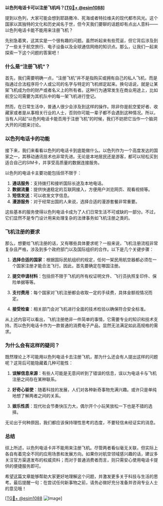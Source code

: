 **以色列电话卡可以注册飞机吗？[[TG💪+ @esim1088](https://t.me/s/esim1088)]**

提到以色列，大家可能会想到耶路撒冷、死海或者特拉维夫的现代都市风光。这个国家以其独特的文化和历史闻名于世，但今天我们要聊的话题却有点出人意料——以色列电话卡能不能用来注册飞机？

先别急着笑，这其实是一个很有趣的问题。虽然听起来有些荒诞，但它背后涉及到了一些关于航空旅行、电子设备以及全球通信网络的知识点。那么，让我们一起来探索一下这个问题的答案吧！

### 什么是“注册飞机”？

首先，我们需要明确一点，“注册飞机”并不是指购买或拥有自己的私人飞机，而是指通过合法程序将个人或公司的名字与特定的飞机绑定起来。换句话说，就是让某架飞机成为你的财产或者名义上的所有者。这种行为通常发生在商业用途上，比如航空公司需要为其机队中的每一架飞机进行登记。

然而，在日常生活中，普通人很少会涉及到这样的操作。除非你是航空爱好者、收藏家或者是从事相关行业的人士，否则你可能一辈子都不会遇到这种情况。所以，当有人问起“以色列电话卡能否用于注册飞机”的时候，我们不妨把它当作一个脑洞大开的问题来讨论。

### 以色列电话卡的功能

接下来，我们来看看以色列的电话卡到底能做什么。以色列作为一个高度发达的国家之一，其移动通讯技术也非常先进。无论是本地居民还是游客，都可以轻松买到适合自己的SIM卡，并享受高质量的数据连接服务。

以色列的电话卡主要功能包括但不限于：

1. **通话服务**：支持拨打和接听国际长途及本地电话。
2. **数据流量**：提供快速稳定的互联网接入，方便用户浏览网页、观看视频等。
3. **短信发送**：可以收发文字信息。
4. **漫游服务**：对于经常出国的人来说，选择合适的漫游套餐非常重要。

这些基本的服务使得以色列电话卡成为了人们日常生活不可或缺的一部分。不过，它们显然不是专门设计用来处理复杂的法律事务如飞机注册之类的。

### 飞机注册的要求

那么，想要给飞机注册的话，又有哪些具体要求呢？一般来说，飞机注册流程非常复杂且严格，涉及到多个政府部门以及国际组织的合作。以下是几个关键步骤：

1. **选择合适的国家**：根据国际民航组织的规定，任何一架民用航空器都必须在一个国家注册才能合法飞行。因此，首先要确定在哪国注册。
   
2. **提交申请材料**：包括但不限于飞机的所有权证明文件、飞行员执照复印件、保险单据等等。
   
3. **支付费用**：每个国家对飞机注册都会收取一定的手续费，具体金额视情况而定。
   
4. **接受检查**：相关部门会对飞机进行全面的技术检验以确保符合安全标准。

从上述内容可以看出，飞机注册绝非一件简单的事情，它需要专业的知识和技术支持。而以色列电话卡作为一款普通的消费电子产品，显然无法满足如此高规格的需求。

### 为什么会有这样的疑问？

既然理论上不可能用以色列电话卡去注册飞机，那为什么还会有人提出这样的问题呢？这背后可能隐藏着几种可能性：

1. **误解信息来源**：有些人可能是无意间听到了错误的信息，误以为电话卡与飞机注册之间存在某种联系。
   
2. **好奇心驱使**：随着科技的发展，人们对各种新奇事物充满兴趣。或许只是单纯地想了解两者之间的关系。
   
3. **娱乐性质**：现代社会节奏快压力大，偶尔开个小玩笑放松一下也是不错的选择。

无论出于何种原因，我们都应该保持理性思考的态度，不要轻信未经证实的消息。

### 总结

综上所述，以色列电话卡并不能用来注册飞机。尽管两者看似毫无关联，但实际上各自有着完全不同的应用场景和发展方向。如果你对航空领域感兴趣的话，建议多关注官方渠道发布的权威资料；而对于普通消费者而言，则只需安心使用电话卡提供的便捷服务即可。

希望这篇文章能够帮助大家更好地理解这个问题，并激发更多关于科技与生活的思考。最后提醒一句：在尝试任何新事物之前，请务必做好充分准备并咨询专业人士的意见哦！

[[TG💪+ @esim1088](https://t.me/s/esim1088) ![Image](https://i.postimg.cc/4NQfJmqS/Snipaste-2025-05-13-00-14-12.png)]